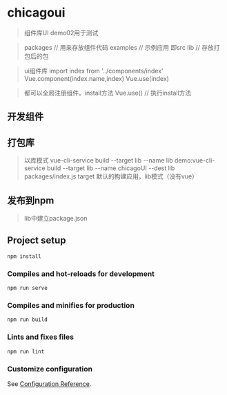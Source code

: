 # chicagoui
> 组件库UI
> demo02用于测试

> packages // 用来存放组件代码
> examples // 示例应用 即src
> lib // 存放打包后的包

> ui组件库
> import index from '../components/index'
> Vue.component(index.name,index)
> Vue.use(index)

> 都可以全局注册组件。install方法
> Vue.use() // 执行install方法

## 开发组件
## 打包库
> 以库模式 vue-cli-service build --target lib --name lib
> demo:vue-cli-service build --target lib --name chicagoUI --dest lib packages/index.js
> target 默认的构建应用，lib模式（没有vue）
## 发布到npm
> lib中建立package.json

## Project setup
```
npm install
```

### Compiles and hot-reloads for development
```
npm run serve
```

### Compiles and minifies for production
```
npm run build
```

### Lints and fixes files
```
npm run lint
```

### Customize configuration
See [Configuration Reference](https://cli.vuejs.org/config/).
